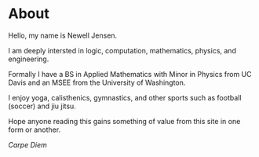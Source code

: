 # About

Hello, my name is Newell Jensen.  <!-- Here is my [CV](assets/newell_jensen_cv_2023.pdf). -->

I am deeply intersted in logic, computation, mathematics, physics, and engineering.

Formally I have a BS in Applied Mathematics with Minor in Physics from UC Davis and an MSEE from the University of Washington.

I enjoy yoga, calisthenics, gymnastics, and other sports such as football (soccer) and jiu jitsu.

Hope anyone reading this gains something of value from this site in one form or another.

_Carpe Diem_



